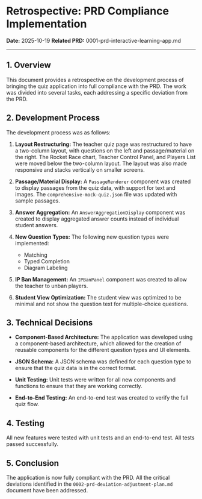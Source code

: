# Retrospective: PRD Compliance Implementation

**Date:** 2025-10-19
**Related PRD:** 0001-prd-interactive-learning-app.md

---

## 1. Overview

This document provides a retrospective on the development process of bringing the quiz application into full compliance with the PRD. The work was divided into several tasks, each addressing a specific deviation from the PRD.

## 2. Development Process

The development process was as follows:

1.  **Layout Restructuring:** The teacher quiz page was restructured to have a two-column layout, with questions on the left and passage/material on the right. The Rocket Race chart, Teacher Control Panel, and Players List were moved below the two-column layout. The layout was also made responsive and stacks vertically on smaller screens.

2.  **Passage/Material Display:** A `PassageRenderer` component was created to display passages from the quiz data, with support for text and images. The `comprehensive-mock-quiz.json` file was updated with sample passages.

3.  **Answer Aggregation:** An `AnswerAggregationDisplay` component was created to display aggregated answer counts instead of individual student answers.

4.  **New Question Types:** The following new question types were implemented:
    *   Matching
    *   Typed Completion
    *   Diagram Labeling

5.  **IP Ban Management:** An `IPBanPanel` component was created to allow the teacher to unban players.

6.  **Student View Optimization:** The student view was optimized to be minimal and not show the question text for multiple-choice questions.

## 3. Technical Decisions

*   **Component-Based Architecture:** The application was developed using a component-based architecture, which allowed for the creation of reusable components for the different question types and UI elements.

*   **JSON Schema:** A JSON schema was defined for each question type to ensure that the quiz data is in the correct format.

*   **Unit Testing:** Unit tests were written for all new components and functions to ensure that they are working correctly.

*   **End-to-End Testing:** An end-to-end test was created to verify the full quiz flow.

## 4. Testing

All new features were tested with unit tests and an end-to-end test. All tests passed successfully.

## 5. Conclusion

The application is now fully compliant with the PRD. All the critical deviations identified in the `0002-prd-deviation-adjustment-plan.md` document have been addressed.
